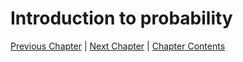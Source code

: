 # Introduction to probability <!-- omit in toc -->

[Previous Chapter][prev] | [Next Chapter][next] | [Chapter Contents][index]

[prev]: ./02geometry
[next]: ./04hyperbolic
[index]: ./index